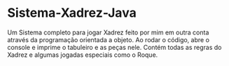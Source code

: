 # Sistema-Xadrez-Java

Um Sistema completo para jogar Xadrez feito por mim em outra conta através da programação orientada a objeto. Ao rodar o código, abre o console e imprime o tabuleiro e as peças nele. Contém todas as regras do Xadrez e algumas jogadas especiais como o Roque.
